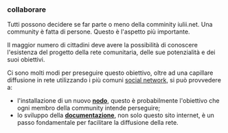 ### collaborare

Tutti possono decidere se far parte o meno della comminity iulii.net. Una community è fatta di persone. Questo è l'aspetto più importante. 

Il maggior numero di cittadini deve avere la possibilità di conoscere l'esistenza del progetto della rete comunitaria, delle sue potenzialità e dei suoi obiettivi. 

Ci sono molti modi per preseguire questo obiettivo, oltre ad una capillare diffusione in rete utilizzando i più comuni [social network](../contatti.html), si può provvedere a:

* l'installazione di un nuovo [**nodo**](nuovo.html), questo è probabilmente l'obiettivo che ogni membro della community intende perseguire;
* lo sviluppo della [**documentazione**](docs.html), non solo questo sito internet, è un passo fondamentale per facilitare la diffusione della rete.
